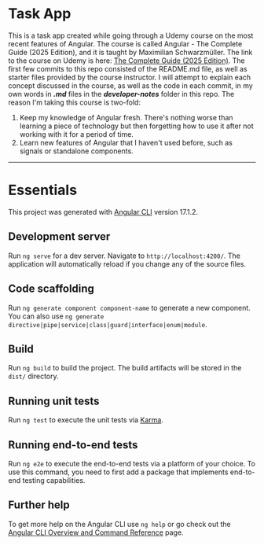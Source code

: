 # Task App

This is a task app created while going through a Udemy course on the most recent features of Angular. The course is called Angular - The Complete Guide (2025 Edition), and it is taught by Maximilian Schwarzmüller. The link to the course on Udemy is here: [The Complete Guide (2025 Edition)](https://www.udemy.com/course/the-complete-guide-to-angular-2/).
The first few commits to this repo consisted of the README.md file, as well as starter files provided by the course instructor.
I will attempt to explain each concept discussed in the course, as well as the code in each commit, in my own words in **_.md_** files in the **_developer-notes_** folder in this repo.
The reason I'm taking this course is two-fold:

1. Keep my knowledge of Angular fresh. There's nothing worse than learning a piece of technology but then forgetting how to use it after not working with it for a period of time.
2. Learn new features of Angular that I haven't used before, such as signals or standalone components.

---

# Essentials

This project was generated with [Angular CLI](https://github.com/angular/angular-cli) version 17.1.2.

## Development server

Run `ng serve` for a dev server. Navigate to `http://localhost:4200/`. The application will automatically reload if you change any of the source files.

## Code scaffolding

Run `ng generate component component-name` to generate a new component. You can also use `ng generate directive|pipe|service|class|guard|interface|enum|module`.

## Build

Run `ng build` to build the project. The build artifacts will be stored in the `dist/` directory.

## Running unit tests

Run `ng test` to execute the unit tests via [Karma](https://karma-runner.github.io).

## Running end-to-end tests

Run `ng e2e` to execute the end-to-end tests via a platform of your choice. To use this command, you need to first add a package that implements end-to-end testing capabilities.

## Further help

To get more help on the Angular CLI use `ng help` or go check out the [Angular CLI Overview and Command Reference](https://angular.io/cli) page.
